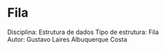 # Fila

Disciplina: Estrutura de dados Tipo de estrutura: Fila </br>
Autor: Gustavo Laires Albuquerque Costa
